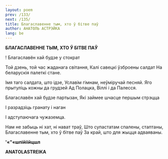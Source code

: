 ```yaml
---
layout: poem
prev: /133/
next: /135/
title: Благаславенне тым, хто ў бітве паў
author: АНАТОЛЬ АСТРЭЙКА
lang: be
---
```



 
**БЛАГАСЛАВЕННЕ ТЫМ, ХТО  Ў БІТВЕ ПАЎ**

! Благаславён хай будзе у стократ

Той дзень, той час жаданага світання, Калі савецкі ўзброены салдат На беларускія палеткі стане.

Імя таго салдата, што ідзе, Уславім гімнам, неўміручай песняй. Яго прытуліць кожны да грудзей Ад Полацка, Віллі і да Палесся.

Благаславён хай будзе партызан, Які займее шчасце першым стрэцца

I разрадзіць гранату і наган

I адступаючага чужаземца.

Нам не забыць ні хат, ні нават траў, Што супастатам спалены, стаптаны, Благаславенне тым, хто ў бітве паў За край, што для жыцця адваяваны.

**'«"«шпійіійцшл**

**ANATOLASTREIKA**

  